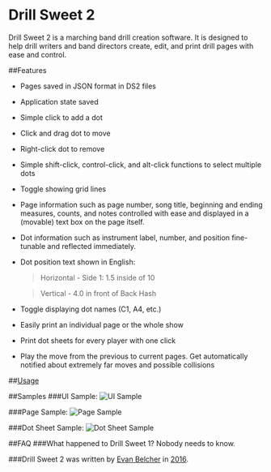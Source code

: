 # Drill Sweet 2
Drill Sweet 2 is a marching band drill creation software. It is designed to help drill writers and band directors create, edit, and print drill pages with ease and control.

##Features
- Pages saved in JSON format in DS2 files
- Application state saved
- Simple click to add a dot
- Click and drag dot to move
- Right-click dot to remove
- Simple shift-click, control-click, and alt-click functions to select multiple dots
- Toggle showing grid lines
- Page information such as page number, song title, beginning and ending measures, counts, and notes controlled with ease and displayed in a (movable) text box on the page itself.
- Dot information such as instrument label, number, and position fine-tunable and reflected immediately.
- Dot position text shown in English:

    > Horizontal - Side 1: 1.5 inside of 10

    > Vertical - 4.0 in front of Back Hash
- Toggle displaying dot names (C1, A4, etc.)
- Easily print an individual page or the whole show
- Print dot sheets for every player with one click
- Play the move from the previous to current pages. Get automatically notified about extremely far moves and possible collisions

##[Usage](../master/Usage.md)

##Samples
###UI Sample:
![UI Sample](../master/ui-sample.png "UI Sample")

###Page Sample:
![Page Sample](../master/page-sample.png "Page Sample")

###Dot Sheet Sample:
![Dot Sheet Sample](../master/dotsheet-sample.png "Dot Sheet Sample")

##FAQ
###What happened to Drill Sweet 1?
Nobody needs to know.

###Drill Sweet 2 was written by [Evan Belcher](http://evanbelcher.com) in [2016](https://www.youtube.com/watch?v=G9t2H1fC2hY).
